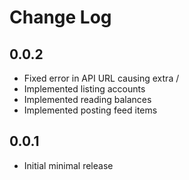 # Change Log

## 0.0.2

* Fixed error in API URL causing extra /
* Implemented listing accounts
* Implemented reading balances
* Implemented posting feed items

## 0.0.1

* Initial minimal release